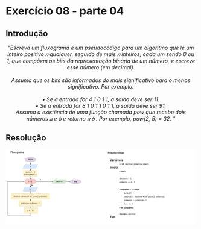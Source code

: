 # Exercício 08 - parte 04
  
## Introdução 
<div align="center">

_"Escreva um fluxograma e um pseudocódigo para um algoritmo que lê um inteiro
positivo 𝑛 qualquer, seguido de mais 𝑛 inteiros, cada um sendo 0 ou 1, que compõem
os bits da representação binária de um número, e escreve esse número (em decimal). <br> <br>
Assuma que os bits são informados do mais significativo para o menos significativo.
Por exemplo: <br> <br>
• Se a entrada for 4 1 0 1 1, a saída deve ser 11. <br>
• Se a entrada for 8 1 0 1 1 0 1 1, a saída deve ser 91. <br>
Assuma a existência de uma função chamada pow que recebe dois números 𝑎 e 𝑏 e
retorna 𝑎
𝑏
. Por exemplo, pow(2, 5) = 32.
"_

</div>

## Resolução


<div align="center">

![](../../imagens/4ex-08.png)

</div>
